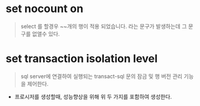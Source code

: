 # set nocount on

> select 를 할경우 ~~개의 행이 적용 되었습니다. 라는 문구가 발생하는데 그 문구를 없앨수 있다.

# set transaction isolation level 
> sql server에 연결하여 실행되는 transact-sql 문의 잠금 및 행 버전 관리 기능을 제어한다.

- 프로시저를 생성할때, 성능향상을 위해 위 두 가지를 포함하여 생성한다.
